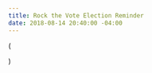 ```yaml
---
title: Rock the Vote Election Reminder
date: 2018-08-14 20:40:00 -04:00
---
```


(<script type='text/javascript' src='https://d1aqhv4sn5kxtx.cloudfront.net/actiontag/at.js' crossorigin='anonymous'></script> <div class="ngp-form" data-form-url="https://actions.everyaction.com/v1/Forms/7VylZ7q7eEGLlwKVNb-MqQ2" data-fastaction-endpoint="https://fastaction.ngpvan.com" data-inline-errors="true" data-fastaction-nologin="true" data-databag="everybody"></div>)